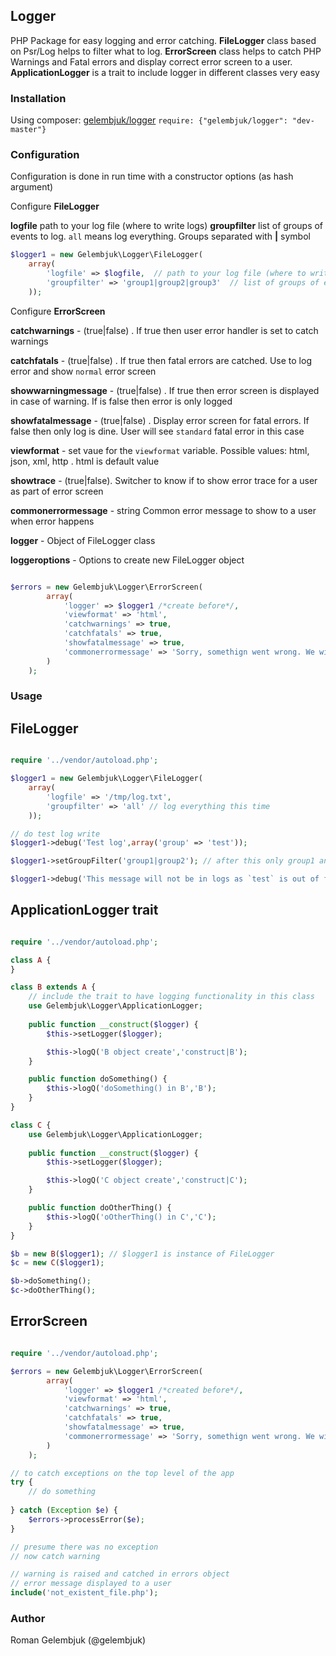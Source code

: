 ## Logger

PHP Package for easy logging and error catching. 
**FileLogger** class based on Psr/Log helps to filter what to log. 
**ErrorScreen** class helps to catch PHP Warnings and Fatal errors and display correct error screen to a user.
**ApplicationLogger** is a trait to include logger in different classes very easy

### Installation
Using composer: [gelembjuk/logger](http://packagist.org/packages/gelembjuk/logger) ``` require: {"gelembjuk/logger": "dev-master"} ```

### Configuration

Configuration is done in run time with a constructor options (as hash argument)

Configure **FileLogger** 

**logfile** path to your log file (where to write logs)
**groupfilter** list of groups of events to log. `all` means log everything. Groups separated with **|** symbol

```php
$logger1 = new Gelembjuk\Logger\FileLogger(
	array(
		'logfile' => $logfile,  // path to your log file (where to write logs)
		'groupfilter' => 'group1|group2|group3'  // list of groups of events to log. `all` means log everything
	));

```

Configure **ErrorScreen** 

**catchwarnings**	- (true|false) . If true then user error handler is set to catch warnings

**catchfatals**		- (true|false) . If true then fatal errors are catched. Use to log error and show `normal` error screen

**showwarningmessage**	- (true|false) . If true then error screen is displayed in case of warning. If is false then error is only logged 

**showfatalmessage** 	- (true|false) . Display error screen for fatal errors. If false then only log is dine. User will see `standard` fatal error in this case

**viewformat**		- set vaue for the `viewformat` variable. Possible values: html, json, xml, http . html is default value

**showtrace**		- (true|false). Switcher to know if to show error trace for a user as part of error screen

**commonerrormessage**	- string Common error message to show to a user when error happens

**logger**		- Object of FileLogger class

**loggeroptions** 	- Options to create new FileLogger object


```php

$errors = new Gelembjuk\Logger\ErrorScreen(
		array(
			'logger' => $logger1 /*create before*/,
			'viewformat' => 'html',
			'catchwarnings' => true,
			'catchfatals' => true,
			'showfatalmessage' => true,
			'commonerrormessage' => 'Sorry, somethign went wrong. We will solve ASAP'
		)
	);


```

### Usage

## FileLogger

```php

require '../vendor/autoload.php';

$logger1 = new Gelembjuk\Logger\FileLogger(
	array(
		'logfile' => '/tmp/log.txt',
		'groupfilter' => 'all' // log everything this time
	));

// do test log write
$logger1->debug('Test log',array('group' => 'test'));

$logger1->setGroupFilter('group1|group2'); // after this only group1 and group2 events are logged

$logger1->debug('This message will not be in logs as `test` is out of filter',array('group' => 'test'));

```
## ApplicationLogger trait

```php

require '../vendor/autoload.php';

class A {
}

class B extends A {
	// include the trait to have logging functionality in this class
	use Gelembjuk\Logger\ApplicationLogger;
	
	public function __construct($logger) {
		$this->setLogger($logger);

		$this->logQ('B object create','construct|B');
	}

	public function doSomething() {
		$this->logQ('doSomething() in B','B');
	}
}

class C {
	use Gelembjuk\Logger\ApplicationLogger;
	
	public function __construct($logger) {
		$this->setLogger($logger);

		$this->logQ('C object create','construct|C');
	}

	public function doOtherThing() {
		$this->logQ('oOtherThing() in C','C');
	}
}

$b = new B($logger1); // $logger1 is instance of FileLogger
$c = new C($logger1);

$b->doSomething();
$c->doOtherThing();

```

## ErrorScreen

```php

require '../vendor/autoload.php';

$errors = new Gelembjuk\Logger\ErrorScreen(
		array(
			'logger' => $logger1 /*created before*/,
			'viewformat' => 'html',
			'catchwarnings' => true,
			'catchfatals' => true,
			'showfatalmessage' => true,
			'commonerrormessage' => 'Sorry, somethign went wrong. We will solve ASAP'
		)
	);

// to catch exceptions on the top level of the app
try {
	// do something 
	
} catch (Exception $e) {
	$errors->processError($e);
}

// presume there was no exception
// now catch warning

// warning is raised and catched in errors object
// error message displayed to a user
include('not_existent_file.php'); 	

```

### Author

Roman Gelembjuk (@gelembjuk)

